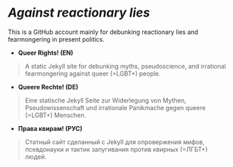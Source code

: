 #  _Against reactionary lies_

This is a GitHub account mainly for debunking reactionary lies and fearmongering in present politics.

- **Queer Rights! (EN)** 
> A static Jekyll site for debunking myths, pseudoscience, and irrational fearmongering against queer (=LGBT+) people.
- **Queere Rechte! (DE)** 
> Eine statische Jekyll Seite zur Widerlegung von Mythen, Pseudowissenschaft und irrationale Panikmache gegen queere (=LGBT+) Menschen.
- **Права квирам! (РУС)** 
> Статный сайт сделанный с Jekyll для опровержения мифов, псевдонауки и тактик запугивания против квирных (=ЛГБТ+) людей.
